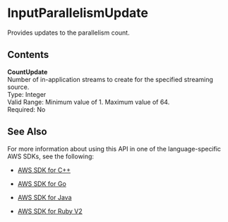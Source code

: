 # InputParallelismUpdate<a name="API_InputParallelismUpdate"></a>

Provides updates to the parallelism count\.

## Contents<a name="API_InputParallelismUpdate_Contents"></a>

 **CountUpdate**   
Number of in\-application streams to create for the specified streaming source\.  
Type: Integer  
Valid Range: Minimum value of 1\. Maximum value of 64\.  
Required: No

## See Also<a name="API_InputParallelismUpdate_SeeAlso"></a>

For more information about using this API in one of the language\-specific AWS SDKs, see the following:

+  [AWS SDK for C\+\+](http://docs.aws.amazon.com/goto/SdkForCpp/kinesisanalytics-2015-08-14/InputParallelismUpdate) 

+  [AWS SDK for Go](http://docs.aws.amazon.com/goto/SdkForGoV1/kinesisanalytics-2015-08-14/InputParallelismUpdate) 

+  [AWS SDK for Java](http://docs.aws.amazon.com/goto/SdkForJava/kinesisanalytics-2015-08-14/InputParallelismUpdate) 

+  [AWS SDK for Ruby V2](http://docs.aws.amazon.com/goto/SdkForRubyV2/kinesisanalytics-2015-08-14/InputParallelismUpdate) 
